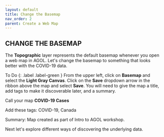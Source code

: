```yaml
---
layout: default
title: Change the Basemap
nav_order: 2
parent: Create a Web Map
---
```


## CHANGE THE BASEMAP

The **Topographic** layer represents the default basemap whenever you open a web map in AGOL. Let's change the basemap to something that looks better with the COVID-19 data.

To Do 
{: .label .label-green }
From the upper left, click on **Basemap** and select the **Light Gray Canvas**.
Click on the **Save** dropdown arrow in the ribbon above the map and select **Save**.
You will need to give the map a title, add tags to make it discoverable later, and a summary.

Call your map **COVID-19 Cases**

Add these tags: COVID-19, Canada

Summary: Map created as part of Intro to AGOL workshop.

Next let's explore different ways of discovering the underlying data.
